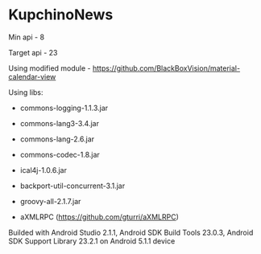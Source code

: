 # KupchinoNews

Min api - 8

Target api - 23


Using modified module - https://github.com/BlackBoxVision/material-calendar-view


Using libs:

- commons-logging-1.1.3.jar

- commons-lang3-3.4.jar

- commons-lang-2.6.jar

- commons-codec-1.8.jar

- ical4j-1.0.6.jar

- backport-util-concurrent-3.1.jar

- groovy-all-2.1.7.jar

- aXMLRPC (https://github.com/gturri/aXMLRPC)


Builded with Android Studio 2.1.1, Android SDK Build Tools 23.0.3, Android SDK Support Library 23.2.1 on Android 5.1.1 device
